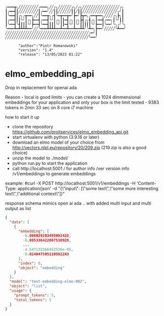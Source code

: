 

    ╭━━━┳╮╱╱╱╱╱╱╱╱╱╭━━━╮╱╱╭╮╱╱╱╱╱╱╭╮╱╭╮╱╱╱╱╱╱╱╱╱╱╱╱╱╱╱╱╱╭╮
    ┃╭━━┫┃╱╱╱╱╱╱╱╱╱┃╭━━╯╱╱┃┃╱╱╱╱╱╱┃┃╱┃┃╱╱╱╱╱╱╱╱╱╱╱╱╱╱╱╱╭╯┃
    ┃╰━━┫┃╭╮╭┳━━╮╱╱┃╰━━┳╮╭┫╰━┳━━┳━╯┣━╯┣┳━╮╭━━┳━━╮╱╱╱╱╭╮┣╮┃
    ┃╭━━┫┃┃╰╯┃╭╮┣━━┫╭━━┫╰╯┃╭╮┃┃━┫╭╮┃╭╮┣┫╭╮┫╭╮┃━━┫╭━━╮┃╰╯┃┃
    ┃╰━━┫╰┫┃┃┃╰╯┣━━┫╰━━┫┃┃┃╰╯┃┃━┫╰╯┃╰╯┃┃┃┃┃╰╯┣━━┃╰━━╯╰╮╭╯╰╮
    ╰━━━┻━┻┻┻┻━━╯╱╱╰━━━┻┻┻┻━━┻━━┻━━┻━━┻┻╯╰┻━╮┣━━╯╱╱╱╱╱╰┻━━╯
    ╱╱╱╱╱╱╱╱╱╱╱╱╱╱╱╱╱╱╱╱╱╱╱╱╱╱╱╱╱╱╱╱╱╱╱╱╱╱╭━╯┃
    ╱╱╱╱╱╱╱╱╱╱╱╱╱╱╱╱╱╱╱╱╱╱╱╱╱╱╱╱╱╱╱╱╱╱╱╱╱╱╰━━╯

          "author":"Piotr Romanowski"
          "version": "1.4"
          "release": "13/05/2023 01:22"

# elmo_embedding_api
Drop in replacement for openai ada 

Reason - local is good 
limits - you can create a 1024 dimmensional embeddings for your application and only your box is the limit
tested - 9383 tokens in 2min 33 sec on 8 core i7 machine

how to start it up

- clone the repository https://github.com/proitservices/elmo_embedding_api.git
- start virtualenv with python (3.9.16 or later)
- download an elmo model of your choice from http://vectors.nlpl.eu/repository/20/209.zip (219.zip is also a good choice)
- unzip the model to ./model/
- python run.py to start the application
- call http://localhost:5001
 							/                   for author info 
 							/ver 	            version info
 							/v1/embeddings      to generate embeddings 



example:
#curl -X POST http://localhost:5001/v1/embeddings -H 'Content-Type: application/json' -d "{\\"input\\": [\\"some text\\",\\"some more interesting text\\",\\"additional context\\"]}"


response schema mimics open ai ada .. with added multi input and multi output as list 
```json
{
  "data": [
    {
      "embedding": [
        -0.006929283495992422,
        -0.005336422007530928,
        ...
        -4.547132266452536e-05,
        -0.024047505110502243
      ],
      "index": 0,
      "object": "embedding"
    }
  ],
  "model": "text-embedding-elmo-002",
  "object": "list",
  "usage": {
    "prompt_tokens": 5,
    "total_tokens": 5
  }
}

